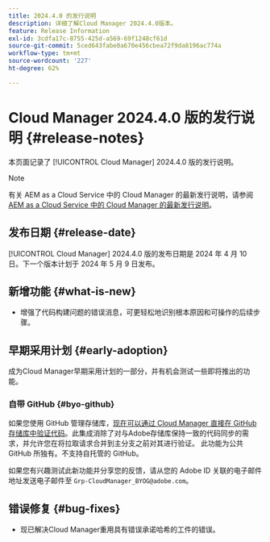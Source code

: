 ```yaml
---
title: 2024.4.0 的发行说明
description: 详细了解Cloud Manager 2024.4.0版本。
feature: Release Information
exl-id: 3cdfa17c-8755-425d-a569-69f1248cf61d
source-git-commit: 5ced643fabe0a670e456cbea72f9da8196ac774a
workflow-type: tm+mt
source-wordcount: '227'
ht-degree: 62%

---
```


# Cloud Manager 2024.4.0 版的发行说明 {#release-notes}

本页面记录了 [!UICONTROL Cloud Manager] 2024.4.0 版的发行说明。

>[!NOTE]
>
>有关 AEM as a Cloud Service 中的 Cloud Manager 的最新发行说明，请参阅 [AEM as a Cloud Service 中的 Cloud Manager 的最新发行说明](https://experienceleague.adobe.com/zh-hans/docs/experience-manager-cloud-service/content/release-notes/cloud-manager/current)。

## 发布日期 {#release-date}

[!UICONTROL Cloud Manager] 2024.4.0 版的发布日期是 2024 年 4 月 10 日。下一个版本计划于 2024 年 5 月 9 日发布。

## 新增功能 {#what-is-new}

* 增强了代码构建问题的错误消息，可更轻松地识别根本原因和可操作的后续步骤。

## 早期采用计划 {#early-adoption}

成为Cloud Manager早期采用计划的一部分，并有机会测试一些即将推出的功能。

### 自带 GitHub {#byo-github}

如果您使用 GitHub 管理存储库，[现在可以通过 Cloud Manager 直接在 GitHub 存储库中验证代码](/help/managing-code/private-repositories.md)。此集成消除了对与Adobe存储库保持一致的代码同步的需求，并允许您在将拉取请求合并到主分支之前对其进行验证。 此功能为公共 GitHub 所独有。不支持自托管的 GitHub。

如果您有兴趣测试此新功能并分享您的反馈，请从您的 Adobe ID 关联的电子邮件地址发送电子邮件至 `Grp-CloudManager_BYOG@adobe.com`。

## 错误修复 {#bug-fixes}

* 现已解决Cloud Manager重用具有错误承诺哈希的工件的错误。
